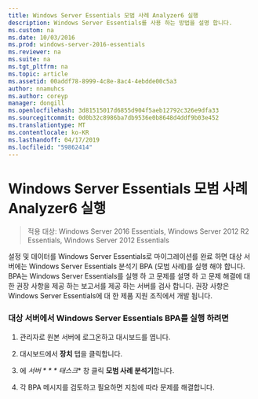 ```yaml
---
title: Windows Server Essentials 모범 사례 Analyzer6 실행
description: Windows Server Essentials를 사용 하는 방법을 설명 합니다.
ms.custom: na
ms.date: 10/03/2016
ms.prod: windows-server-2016-essentials
ms.reviewer: na
ms.suite: na
ms.tgt_pltfrm: na
ms.topic: article
ms.assetid: 00addf78-8999-4c8e-8ac4-4ebdde00c5a3
author: nnamuhcs
ms.author: coreyp
manager: dongill
ms.openlocfilehash: 3d81515017d6855d904f5aeb12792c326e9dfa33
ms.sourcegitcommit: 0d0b32c8986ba7db9536e0b8648d4ddf9b03e452
ms.translationtype: MT
ms.contentlocale: ko-KR
ms.lasthandoff: 04/17/2019
ms.locfileid: "59862414"
---
```

# <a name="run-the-windows-server-essentials-best-practices-analyzer6"></a>Windows Server Essentials 모범 사례 Analyzer6 실행

>적용 대상: Windows Server 2016 Essentials, Windows Server 2012 R2 Essentials, Windows Server 2012 Essentials

설정 및 데이터를 Windows Server Essentials로 마이그레이션를 완료 하면 대상 서버에는 Windows Server Essentials 분석기 BPA (모범 사례)를 실행 해야 합니다. BPA는 Windows Server Essentials를 실행 하 고 문제를 설명 하 고 문제 해결에 대 한 권장 사항을 제공 하는 보고서를 제공 하는 서버를 검사 합니다. 권장 사항은 Windows Server Essentials에 대 한 제품 지원 조직에서 개발 됩니다.  
  
### <a name="to-run-the--windows-server-essentials-bpa-on-the-destination-server"></a>대상 서버에서 Windows Server Essentials BPA를 실행 하려면  
  
1.  관리자로 원본 서버에 로그온하고 대시보드를 엽니다.  
  
2.  대시보드에서 **장치** 탭을 클릭합니다.  
  
3.  에 *서버 * * * 태스크** 창 클릭 **모범 사례 분석기**합니다.  
  
4.  각 BPA 메시지를 검토하고 필요하면 지침에 따라 문제를 해결합니다.

